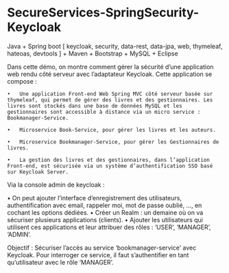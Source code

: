 # SecureServices-SpringSecurity-Keycloak
Java + Spring boot [ keycloak, security, data-rest, data-jpa, web, thymeleaf, hateoas, devtools ] + Maven + Bootstrap + MySQL + Eclipse

Dans cette démo, on montre comment gérer la sécurité d’une application web rendu côté serveur avec l’adaptateur Keycloak.
Cette application se compose :

    •	Une application Front-end Web Spring MVC côté serveur basée sur thymeleaf, qui permet de gérer des livres et des gestionnaires. Les livres sont stockés dans une base de données MySQL et les gestionnaires sont accessible à distance via un micro service : Bookmanager-Service.

    •	Microservice Book-Service, pour gérer les livres et les auteurs.

    •	Microservice Bookmanager-Service, pour gérer les Gestionnaires de livres.

    •	La gestion des livres et des gestionnaires, dans l’application Front-end, est sécurisée via un système d’authentification SSO basé sur Keycloak Server.
  
Via la console admin de keycloak : 

  •	On peut ajouter l’interface d’enregistrement des utilisateurs, authentification avec email, rappeler moi, mot de passe oublié, …, en cochant les options dédiées.
  •	Créer un Realm : un demaine où on va sécuriser plusieurs applications (clients). 
  •	Ajouter les utilisateurs qui utilisent ces applications et leur attribuer des rôles : ‘USER’, ‘MANAGER’, ‘ADMIN’.

Objectif : Sécuriser l’accès au service ‘bookmanager-service’ avec Keycloak. Pour interroger ce service, il faut s’authentifier en tant qu’utilisateur avec le rôle ‘MANAGER’.
